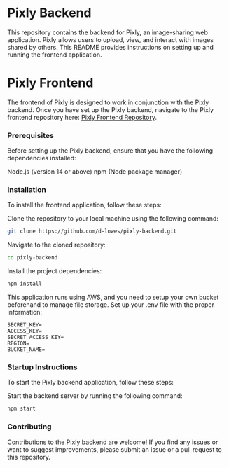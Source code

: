 # Pixly Backend
This repository contains the backend for Pixly, an image-sharing web application. Pixly allows users to upload, view, and interact with images shared by others. This README provides instructions on setting up and running the frontend application.

# Pixly Frontend
The frontend of Pixly is designed to work in conjunction with the Pixly backend. Once you have set up the Pixly backend, navigate to the Pixly frontend repository here: [Pixly Frontend Repository](https://github.com/d-lowes/pixly-frontend).

### Prerequisites
Before setting up the Pixly backend, ensure that you have the following dependencies installed:

Node.js (version 14 or above)
npm (Node package manager)


### Installation
To install the frontend application, follow these steps:

Clone the repository to your local machine using the following command:
``` bash
git clone https://github.com/d-lowes/pixly-backend.git
```

Navigate to the cloned repository:
``` bash
cd pixly-backend
```

Install the project dependencies:
```bash
npm install
```

This application runs using AWS, and you need to setup your own bucket beforehand to manage file storage.
Set up your .env file with the proper information:
```
SECRET_KEY=
ACCESS_KEY=
SECRET_ACCESS_KEY=
REGION=
BUCKET_NAME=
```

### Startup Instructions
To start the Pixly backend application, follow these steps:

Start the backend server by running the following command:

```bash
npm start
```

### Contributing
Contributions to the Pixly backend are welcome! If you find any issues or want to suggest improvements, please submit an issue or a pull request to this repository.
